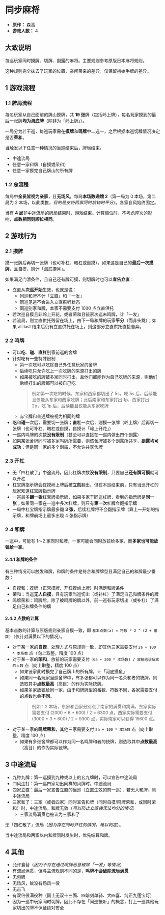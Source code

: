 # 同步麻将

- **原作：** 森高
- **游戏人数：** 4

## 大致说明

每巡玩家同时摸牌、切牌、副露的麻将。主要规则参考原版日本麻将规则。

这种规则完全抹去了玩家的位置、亲闲带来的差异，仅保留初始手牌的差异。

## 1 游戏流程

### 1.1 牌局流程

每名玩家从自己面前的牌山摸牌，共 **19 张**牌（包括岭上牌），每名玩家摸到的最后一张牌**均为海底牌**（除非为「岭上牌」）。

一局分为若干巡，每巡玩家需在**摸牌**和**鸣牌**中二选一，之后根据本巡切牌情况决定是否**荣和**。

当触发以下任意一种情况的当巡结束后，牌局结束。
- 中途流局
- 任意一家和牌（自摸或荣和）
- 任意一家摸完自己牌山的所有牌

### 1.2 总流程

每局中**全员皆视为亲家**，且**无场风**，每局**本场数递增 2**（第一局为 0 本场，第二局为 2 本场，以此类推，*目的是支持两家同时放铳时平分*）。各家自风始终固定。

当有 **4 局**非中途流局的牌局结束时，游戏结束。计算顺位时，不考虑座次的影响，**点数相同则顺位相同**。

## 2 游戏行为

### 2.1 摸牌

摸一张牌后再切一张牌（也可补杠、暗杠或自摸）。如果这是自己的**最后一次摸牌**，且自摸，则计「海底捞月」。

如果满足门清条件，且自己还有牌可摸，则切牌时也可以**宣告立直**：
- 立直从**次巡开始**生效，也就是说：
    - 同巡和牌不计「立直」和「一发」
    - 同巡见逃不会进入立直振听状态
    - 同巡别家和牌，本家不需要支付 1000 点立直供托
- 若次巡自摸且非岭上开花，或者荣和且铳家次巡未鸣牌，计「一发」
- 若流局，则立直供托残留在场上，由下一局和牌的玩家**平分**（而非头跳）；如果 all last 结束后仍有立直供托在场上，则这部分立直供托直接舍弃。

### 2.2 鸣牌

- 可以**吃**、**碰**、**直杠**别家前巡的舍牌
- 针对吃有一些特殊限制
    - 第一次吃可以吃除自己外任意玩家的舍牌
    - 后续吃只允许吃上一次吃牌的来源打出的牌
    - 如果被吃的牌被多家同时打出，且他们都能作为自己吃牌的来源，则他们后续打出的牌都可以被自己吃
        > 例如第一次吃的时候，东家和西家都切出了 5s，吃 5s 后，后续能且仅能从东家和西家吃牌；此后南家和东家打出 1p，西家打出 2p，吃 1p 后，后续能且仅能从东家吃牌
    - 赤宝牌和普通牌被视为相同的牌
- **吃**和**碰**一次后，需要切一张牌；**直杠**一次后，则摸一张牌（岭上牌）后再切一张牌（也可补杠、暗杠或自摸，自摸计「岭上开花」）
- 一巡内鸣牌的次数**没有限制**（甚至可以直接在一巡内做出四个副露）
- 如果某张舍牌同时被多家鸣牌所需要，则该舍牌被多个副露所共享，**副露均可成功**；但是同一家的多个副露，不允许共享舍牌

### 2.3 开杠

 - 无「四杠散了」中途流局，因此杠牌次数**没有限制**，只要自己**还有牌可摸**就可以开杠
 - 杠宝牌指示牌会在摸岭上牌后被**立刻**翻出，但在本巡结束前，只有当巡开杠的玩家知道杠宝牌指示牌
 - 一巡最多**翻一张**杠宝牌指示牌，如果多家于同巡杠牌，看到的指示牌是**同一张**；如果同一家在一巡中多次杠牌，则只有**第一次**杠牌会翻指示牌
 - 一局中杠宝牌指示牌最多翻 **3 张**，后续杠牌将不会翻指示牌（算上一开始的指示牌，和牌前场上最多出现 4 张指示牌）

### 2.4 和牌

一巡中，可能有 1～2 家同时和牌，一家可能会同时放铳给多家，而**多家也可能放铳给一家**。

#### 2.4.1 和牌的条件

有三种情况可以触发和牌，和牌的条件是符合和牌牌型且满足自己的和牌最少番数：
- 自摸和：摸牌（正常摸牌、开杠摸岭上牌）时满足和牌条件
- 荣和：当巡**无人自摸**，且有玩家当巡切出（或补杠）了满足自己和牌条件的牌
- 鸣牌荣和：鸣牌后，除了被鸣牌的牌以外，前一巡有玩家切出（或补杠）了满足自己和牌条件的牌

#### 2.4.2 点数的计算

基本点数的计算与原版规则亲家自摸一致，即 `基本点数(a) = 符数 * 2 ^ (2 + 番数)`（仅针对满贯以下的情况）。

- 对于某一家的**自摸**，处理方式与原规则一致，即其他三家需要支付 `2a + 100 * 本场数` 点（向上取整，精度 100 点）
- 对于某一家的**荣和**，放铳的玩家需要支付 `(6a + 300 * 本场数) / 放铳给该玩家的人数` 点（向上取整，精度 100 点）
    - 如果铳家此时摸完了自己牌山的所有牌，计「河底摸鱼」
    - 如果同一名玩家当巡舍牌中，有多张都可以作为同一名荣和者的铳牌，则选取其中**点数最高**（高目）的作为实际铳牌。
    - 如果多家放铳给同一家，由于和牌牌型的番数、符数不同，各家需要支付的点数也会**不同**。
        > 例如：2 本场，东家和西家分别点了南家的满贯和跳满，东家实际需要支付 (2000 \* 6 + 600) / 2 = 6300 点，西家实际需要支付 (3000 \* 3 + 600) / 2 = 9300 点，实际南家可以获得 15600 点。
- 对于某一家的**鸣牌荣和**，其他三家需要支付 `2a + 100 * 本场数` 点（向上取整，精度 100 点）
     - 如果有多张舍牌都可以作为同一名鸣牌和者的铳牌，则选取其中**点数最高**（高目）的作为实际铳牌。


## 3 中途流局

- 九种九牌：第一巡摸到九种或以上的幺九牌时，可以宣告中途流局
- 四风连打：第一巡四家切出同样的风牌时，中途流局
- 四家立直：最后一家宣告立直的当巡（立直生效的前一巡），若无人和牌，则中途流局
- 三家和了：三家（或者四家）同时宣告和牌（同时自摸/鸣牌荣和，或同时荣和）时，中途流局，和牌无效（*可以防止立直棒无法均分的情况*）
    - 三家流局满贯也被认为三家和了

无「四杠散了」流局（*因为存在同时开杠的情况，难以判定*）。

当中途流局和两家以内和牌同时发生时，优先结算和牌。

## 4 其他

- 允许食替（*因为不存在通过鸣牌恶意破除「一发」等情况*）
- 有流局满贯，但与主流规则不同的是，**鸣牌不会破除流局满贯**
- 无包牌
- 无场风，故没有场风一役
- 无击飞
- 有双倍役满役种（国士无双十三面、四暗刻单骑、大四喜、纯正九莲宝灯）
- 因为一巡中玩家同时切牌，因此不存在「同巡振听」的概念，打上一巡其他玩家切出的牌不保证绝对安全

